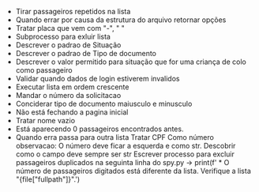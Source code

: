 * Tirar passageiros repetidos na lista
* Quando errar por causa da estrutura do arquivo retornar opções
* Tratar placa que vem com "-", " "
* Subprocesso para exluir lista
* Descrever o padrao de Situação
* Descrever o padrao de Tipo de documento
* Descrever o valor permitido para situação que for uma criança de colo como passageiro
* Validar quando dados de login estiverem invalidos
* Executar lista em ordem crescente
* Mandar o número da solicitacao
* Conciderar tipo de documento maiusculo e minusculo
* Não está fechando a pagina inicial
* Tratar nome vazio
* Está aparecendo 0 passageiros encontrados antes.
* Quando erra passa para outra lista
Tratar CPF Como número
observacao: O número deve ficar a esquerda e como str. Descobrir como o campo deve sempre ser str
Escrever processo para excluir passageiros duplicados na seguinta linha do spy.py -> print(f'  * O número de passageiros digitados está diferente da lista. Verifique a lista "{file["fullpath"]}".')